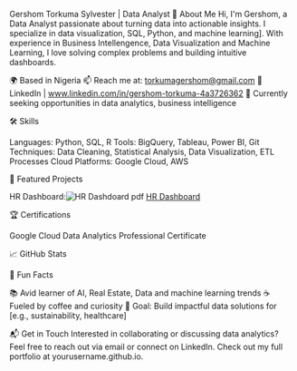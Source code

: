 Gershom Torkuma Sylvester | Data Analyst
👋 About Me
Hi, I'm Gershom, a Data Analyst passionate about turning data into actionable insights. I specialize in data visualization, SQL, Python, and machine learning]. With experience in Business Intellengence, Data Visualization and Machine Learning, I love solving complex problems and building intuitive dashboards.

🌍 Based in Nigeria
📫 Reach me at: torkumagershom@gmail.com
🔗 LinkedIn | www.linkedin.com/in/gershom-torkuma-4a3726362
💼 Currently seeking opportunities in data analytics, business intelligence

🛠️ Skills

Languages: Python, SQL, R
Tools: BigQuery, Tableau, Power BI, Git
Techniques: Data Cleaning, Statistical Analysis, Data Visualization, ETL Processes
Cloud Platforms: Google Cloud, AWS

📂 Featured Projects

HR Dashboard:![HR Dashdoard pdf](https://github.com/Chaisoman/Gershom-Data-Analysist/commit/4f8d09a0a34370219b1ec0a58fca4fad0d830259)
[HR Dashboard]()

🏆 Certifications

Google Cloud Data Analytics Professional Certificate


📈 GitHub Stats

🌟 Fun Facts

📚 Avid learner of AI, Real Estate, Data and machine learning trends
☕ Fueled by coffee and curiosity
🎯 Goal: Build impactful data solutions for [e.g., sustainability, healthcare]

📬 Get in Touch
Interested in collaborating or discussing data analytics? Feel free to reach out via email or connect on LinkedIn. Check out my full portfolio at yourusername.github.io.
